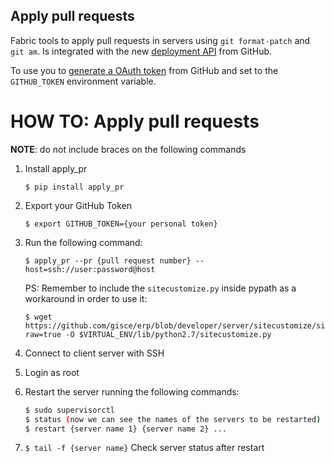 ## Apply pull requests

Fabric tools to apply pull requests in servers using `git format-patch` and
`git am`.
Is integrated with the new [deployment
API](https://developer.github.com/v3/repos/deployments/) from GitHub.

To use you to [generate a OAuth token](https://github.com/settings/tokens/new)
from GitHub and set to the `GITHUB_TOKEN` environment variable.

HOW TO: Apply pull requests
===========================

**NOTE**: do not include braces on the following commands

1. Install apply_pr

    `$ pip install apply_pr`

2. Export your GitHub Token

    `$ export GITHUB_TOKEN={your personal token}`

3. Run the following command:

    `$ apply_pr --pr {pull request number} --host=ssh://user:password@host`
    
    PS: Remember to include the `sitecustomize.py` inside pypath as a workaround in order to use it:
    ``` 
    $ wget https://github.com/gisce/erp/blob/developer/server/sitecustomize/sitecustomize.py?raw=true -O $VIRTUAL_ENV/lib/python2.7/sitecustomize.py
    ``` 
6. Connect to client server with SSH
7. Login as root
8. Restart the server running the following commands:

    ```sh
    $ sudo supervisorctl
    $ status (now we can see the names of the servers to be restarted)
    $ restart {server name 1} {server name 2} ...
    ```
9. ```$ tail -f {server name}``` Check server status after restart
